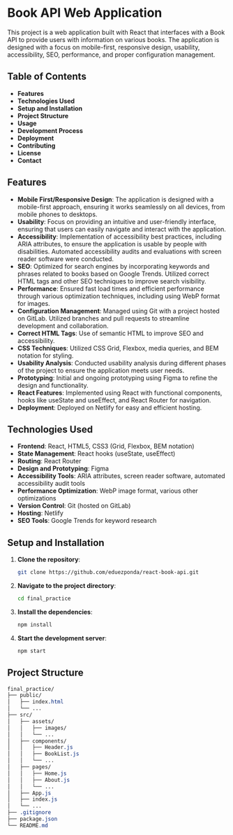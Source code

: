 # Book API Web Application

This project is a web application built with React that interfaces with a Book API to provide users with information on various books. The application is designed with a focus on mobile-first, responsive design, usability, accessibility, SEO, performance, and proper configuration management.

## Table of Contents
- **Features**
- **Technologies Used**
- **Setup and Installation**
- **Project Structure**
- **Usage**
- **Development Process**
- **Deployment**
- **Contributing**
- **License**
- **Contact**

## Features
- **Mobile First/Responsive Design**: The application is designed with a mobile-first approach, ensuring it works seamlessly on all devices, from mobile phones to desktops.
- **Usability**: Focus on providing an intuitive and user-friendly interface, ensuring that users can easily navigate and interact with the application.
- **Accessibility**: Implementation of accessibility best practices, including ARIA attributes, to ensure the application is usable by people with disabilities. Automated accessibility audits and evaluations with screen reader software were conducted.
- **SEO**: Optimized for search engines by incorporating keywords and phrases related to books based on Google Trends. Utilized correct HTML tags and other SEO techniques to improve search visibility.
- **Performance**: Ensured fast load times and efficient performance through various optimization techniques, including using WebP format for images.
- **Configuration Management**: Managed using Git with a project hosted on GitLab. Utilized branches and pull requests to streamline development and collaboration.
- **Correct HTML Tags**: Use of semantic HTML to improve SEO and accessibility.
- **CSS Techniques**: Utilized CSS Grid, Flexbox, media queries, and BEM notation for styling.
- **Usability Analysis**: Conducted usability analysis during different phases of the project to ensure the application meets user needs.
- **Prototyping**: Initial and ongoing prototyping using Figma to refine the design and functionality.
- **React Features**: Implemented using React with functional components, hooks like useState and useEffect, and React Router for navigation.
- **Deployment**: Deployed on Netlify for easy and efficient hosting.

## Technologies Used
- **Frontend**: React, HTML5, CSS3 (Grid, Flexbox, BEM notation)
- **State Management**: React hooks (useState, useEffect)
- **Routing**: React Router
- **Design and Prototyping**: Figma
- **Accessibility Tools**: ARIA attributes, screen reader software, automated accessibility audit tools
- **Performance Optimization**: WebP image format, various other optimizations
- **Version Control**: Git (hosted on GitLab)
- **Hosting**: Netlify
- **SEO Tools**: Google Trends for keyword research

## Setup and Installation
1. **Clone the repository**:
    ```bash
    git clone https://github.com/eduezponda/react-book-api.git
    ```
2. **Navigate to the project directory**:
    ```bash
    cd final_practice
    ```
3. **Install the dependencies**:
    ```bash
    npm install
    ```
4. **Start the development server**:
    ```bash
    npm start
    ```

## Project Structure
```css
final_practice/
├── public/
│   ├── index.html
│   └── ...
├── src/
│   ├── assets/
│   │   ├── images/
│   │   └── ...
│   ├── components/
│   │   ├── Header.js
│   │   ├── BookList.js
│   │   └── ...
│   ├── pages/
│   │   ├── Home.js
│   │   ├── About.js
│   │   └── ...
│   ├── App.js
│   ├── index.js
│   └── ...
├── .gitignore
├── package.json
└── README.md
